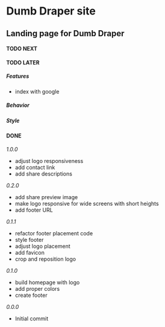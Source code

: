 # Dumb Draper site

## Landing page for Dumb Draper

#### TODO NEXT

#### TODO LATER

##### Features

- index with google

##### Behavior

##### Style

#### DONE

_1.0.0_

- adjust logo responsiveness
- add contact link
- add share descriptions

_0.2.0_

- add share preview image
- make logo responsive for wide screens with short heights
- add footer URL

_0.1.1_

- refactor footer placement code
- style footer
- adjust logo placement
- add favicon
- crop and reposition logo

_0.1.0_

- build homepage with logo
- add proper colors
- create footer

_0.0.0_

- Initial commit
